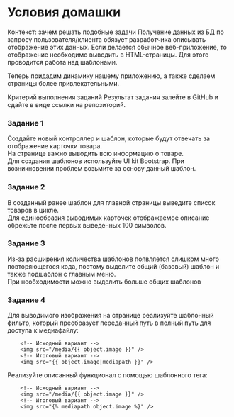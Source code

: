 # Условия домашки

Контекст: зачем решать подобные задачи Получение данных из БД по запросу пользователя/клиента обязует разработчика описывать отображение этих данных. Если делается обычное веб-приложение, то отображение необходимо выводить в HTML-страницы. Для этого проводится работа над шаблонами.

Теперь придадим динамику нашему приложению, а также сделаем страницы более привлекательными.

Критерий выполнения заданий Результат задания залейте в GitHub и сдайте в виде ссылки на репозиторий.

### Задание 1

Создайте новый контроллер и шаблон, которые будут отвечать за отображение карточки товара.<br>
На странице важно выводить всю информацию о товаре.<br>
Для создания шаблонов используйте UI kit Bootstrap. При возникновении проблем возьмите за основу данный шаблон.


### Задание 2 
В созданный ранее шаблон для главной страницы выведите список товаров в цикле.<br> 
Для единообразия выводимых карточек отображаемое описание обрежьте после первых выведенных 100 символов.

### Задание 3 
Из-за расширения количества шаблонов появляется слишком много повторяющегося кода, поэтому выделите общий (базовый) шаблон и также подшаблон с главным меню.<br>
При необходимости можно выделить больше общих шаблонов

### Задание 4 
Для выводимого изображения на странице реализуйте шаблонный фильтр, который преобразует переданный путь в полный путь для доступа к медиафайлу:

```shell
    <!-- Исходный вариант --> 
    <img src="/media/{{ object.image }}" />
    <!-- Итоговый вариант -->
    <img src="{{ object.image|mediapath }}" />
```
Реализуйте описанный функционал с помощью шаблонного тега:
```shell
    <!-- Исходный вариант -->
    <img src="/media/{{ object.image }}" />
    <!-- Итоговый вариант -->
    <img src="{% mediapath object.image %}" />
```

